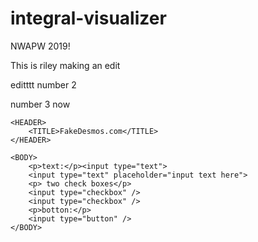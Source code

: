 # integral-visualizer
NWAPW 2019!

This is riley making an edit

editttt number 2

number 3 now

<HTML>

	<HEADER>
		<TITLE>FakeDesmos.com</TITLE>
	</HEADER>
	
	<BODY>
		<p>text:</p><input type="text">
		<input type="text" placeholder="input text here">
		<p> two check boxes</p>
		<input type="checkbox" />
		<input type="checkbox" />
		<p>botton:</p>
		<input type="button" />
	</BODY>
</HTML>